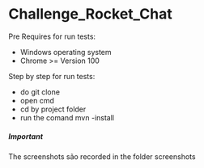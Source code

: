 # Challenge_Rocket_Chat

Pre Requires for run tests:
 - Windows operating system
 - Chrome >= Version 100
 
 Step by step for run tests:
 - do git clone 
 - open cmd
 - cd by project folder
 - run the comand mvn -install

##### Important #####
The screenshots são recorded in the folder screenshots



 
 
 
